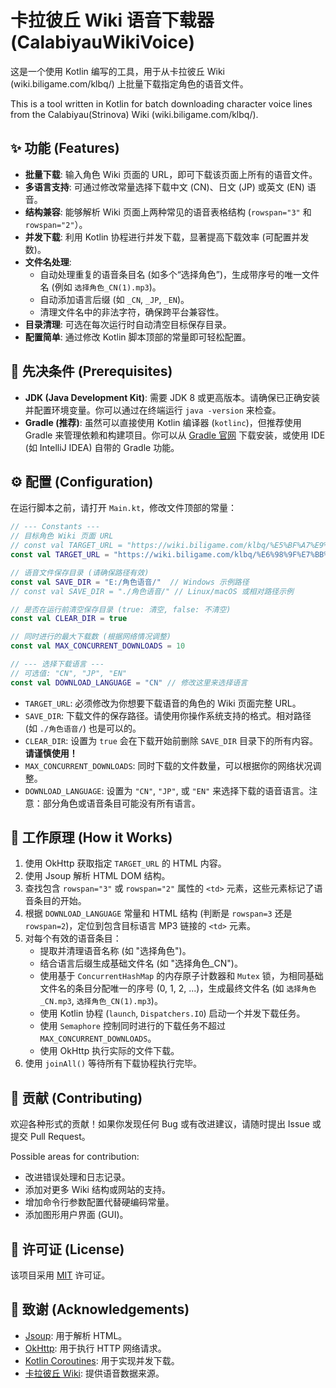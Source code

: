 # 卡拉彼丘 Wiki 语音下载器 (CalabiyauWikiVoice)

这是一个使用 Kotlin 编写的工具，用于从卡拉彼丘 Wiki (wiki.biligame.com/klbq/) 上批量下载指定角色的语音文件。

This is a tool written in Kotlin for batch downloading character voice lines from the Calabiyau(Strinova) Wiki (wiki.biligame.com/klbq/).

## ✨ 功能 (Features)

*   **批量下载**: 输入角色 Wiki 页面的 URL，即可下载该页面上所有的语音文件。
*   **多语言支持**: 可通过修改常量选择下载中文 (CN)、日文 (JP) 或英文 (EN) 语音。
*   **结构兼容**: 能够解析 Wiki 页面上两种常见的语音表格结构 (`rowspan="3"` 和 `rowspan="2"`）。
*   **并发下载**: 利用 Kotlin 协程进行并发下载，显著提高下载效率 (可配置并发数)。
*   **文件名处理**:
    *   自动处理重复的语音条目名 (如多个“选择角色”)，生成带序号的唯一文件名 (例如 `选择角色_CN(1).mp3`)。
    *   自动添加语言后缀 (如 `_CN`, `_JP`, `_EN`)。
    *   清理文件名中的非法字符，确保跨平台兼容性。
*   **目录清理**: 可选在每次运行时自动清空目标保存目录。
*   **配置简单**: 通过修改 Kotlin 脚本顶部的常量即可轻松配置。

## 🚀 先决条件 (Prerequisites)

*   **JDK (Java Development Kit)**: 需要 JDK 8 或更高版本。请确保已正确安装并配置环境变量。你可以通过在终端运行 `java -version` 来检查。
*   **Gradle (推荐)**: 虽然可以直接使用 Kotlin 编译器 (`kotlinc`)，但推荐使用 Gradle 来管理依赖和构建项目。你可以从 [Gradle 官网](https://gradle.org/install/) 下载安装，或使用 IDE (如 IntelliJ IDEA) 自带的 Gradle 功能。

## ⚙️ 配置 (Configuration)

在运行脚本之前，请打开 `Main.kt`，修改文件顶部的常量：

```kotlin
// --- Constants ---
// 目标角色 Wiki 页面 URL
// const val TARGET_URL = "https://wiki.biligame.com/klbq/%E5%BF%A7%E9%9B%BE" // 忧雾
const val TARGET_URL = "https://wiki.biligame.com/klbq/%E6%98%9F%E7%BB%98" // 星绘 (测试 rowspan=2)

// 语音文件保存目录 (请确保路径有效)
const val SAVE_DIR = "E:/角色语音/"  // Windows 示例路径
// const val SAVE_DIR = "./角色语音/" // Linux/macOS 或相对路径示例

// 是否在运行前清空保存目录 (true: 清空, false: 不清空)
const val CLEAR_DIR = true

// 同时进行的最大下载数 (根据网络情况调整)
const val MAX_CONCURRENT_DOWNLOADS = 10

// --- 选择下载语言 ---
// 可选值: "CN", "JP", "EN"
const val DOWNLOAD_LANGUAGE = "CN" // 修改这里来选择语言
```

*   `TARGET_URL`: 必须修改为你想要下载语音的角色的 Wiki 页面完整 URL。
*   `SAVE_DIR`: 下载文件的保存路径。请使用你操作系统支持的格式。相对路径 (如 `./角色语音/`) 也是可以的。
*   `CLEAR_DIR`: 设置为 `true` 会在下载开始前删除 `SAVE_DIR` 目录下的所有内容。**请谨慎使用！**
*   `MAX_CONCURRENT_DOWNLOADS`: 同时下载的文件数量，可以根据你的网络状况调整。
*   `DOWNLOAD_LANGUAGE`: 设置为 `"CN"`, `"JP"`, 或 `"EN"` 来选择下载的语音语言。注意：部分角色或语音条目可能没有所有语言。

## 🤔 工作原理 (How it Works)

1.  使用 OkHttp 获取指定 `TARGET_URL` 的 HTML 内容。
2.  使用 Jsoup 解析 HTML DOM 结构。
3.  查找包含 `rowspan="3"` 或 `rowspan="2"` 属性的 `<td>` 元素，这些元素标记了语音条目的开始。
4.  根据 `DOWNLOAD_LANGUAGE` 常量和 HTML 结构 (判断是 `rowspan=3` 还是 `rowspan=2`)，定位到包含目标语言 MP3 链接的 `<td>` 元素。
5.  对每个有效的语音条目：
    *   提取并清理语音名称 (如 "选择角色")。
    *   结合语言后缀生成基础文件名 (如 "选择角色_CN")。
    *   使用基于 `ConcurrentHashMap` 的内存原子计数器和 `Mutex` 锁，为相同基础文件名的条目分配唯一的序号 (0, 1, 2, ...)，生成最终文件名 (如 `选择角色_CN.mp3`, `选择角色_CN(1).mp3`)。
    *   使用 Kotlin 协程 (`launch`, `Dispatchers.IO`) 启动一个并发下载任务。
    *   使用 `Semaphore` 控制同时进行的下载任务不超过 `MAX_CONCURRENT_DOWNLOADS`。
    *   使用 OkHttp 执行实际的文件下载。
6.  使用 `joinAll()` 等待所有下载协程执行完毕。

## 🤝 贡献 (Contributing)

欢迎各种形式的贡献！如果你发现任何 Bug 或有改进建议，请随时提出 Issue 或提交 Pull Request。

Possible areas for contribution:
*   改进错误处理和日志记录。
*   添加对更多 Wiki 结构或网站的支持。
*   增加命令行参数配置代替硬编码常量。
*   添加图形用户界面 (GUI)。

## 📄 许可证 (License)

该项目采用 [MIT](LICENSE.txt) 许可证。

## 🙏 致谢 (Acknowledgements)

*   [Jsoup](https://jsoup.org/): 用于解析 HTML。
*   [OkHttp](https://square.github.io/okhttp/): 用于执行 HTTP 网络请求。
*   [Kotlin Coroutines](https://kotlinlang.org/docs/coroutines-overview.html): 用于实现并发下载。
*   [卡拉彼丘 Wiki](https://wiki.biligame.com/klbq/): 提供语音数据来源。
```